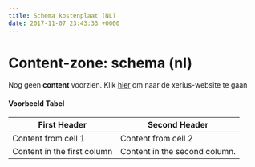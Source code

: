 ```yaml
---
title: Schema kostenplaat (NL)
date: 2017-11-07 23:43:33 +0000
---
```

# Content-zone: schema (nl)

Nog geen **content** voorzien.  Klik [hier](https://nl.wikipedia.org/wiki/Hoofdpagina) om naar de xerius-website te gaan

#### Voorbeeld Tabel
First Header | Second Header
------------ | -------------
Content from cell 1 | Content from cell 2
Content in the first column | Content in the second column.